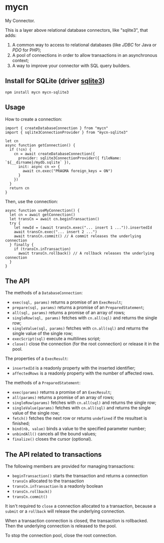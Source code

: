 # mycn

My Connector.

This is a layer above relational database connectors, like \"sqlite3\", that adds:

1. A common way to access to relational databases (like _JDBC_ for Java or _PDO_ for PHP);
1. A pool of connections in order to allow transactions in an asynchronous context;
1. A way to improve your connector with SQL query builders.

## Install for SQLite (driver [sqlite3](https://github.com/mapbox/node-sqlite3))

```
npm install mycn mycn-sqlite3
```

## Usage

How to create a connection:

```
import { createDatabaseConnection } from "mycn"
import { sqlite3ConnectionProvider } from "mycn-sqlite3"

let cn
async function getConnection() {
  if (!cn) {
    cn = await createDatabaseConnection({
      provider: sqlite3ConnectionProvider({ fileName: `${__dirname}/mydb.sqlite` }),
      init: async cn => {
        await cn.exec("PRAGMA foreign_keys = ON")
      }
    })
  }
  return cn
}
```

Then, use the connection:

```
async function useMyConnection() {
  let cn = await getConnection()
  let transCn = await cn.beginTransaction()
  try {
    let newId = (await transCn.exec("... insert 1 ...")).insertedId
    await transCn.exec("... insert 2 ...")
    await transCn.commit() // A commit releases the underlying connection
  } finally {
    if (transCn.inTransaction)
      await transCn.rollback() // A rollback releases the underlying connection
  }
}
```

## The API

The methods of a `DatabaseConnection`:

* `exec(sql, params)` returns a promise of an `ExecResult`;
* `prepare(sql, params)` returns a promise of an `PreparedStatement`;
* `all(sql, params)` returns a promise of an array of rows;
* `singleRow(sql, params)` fetches with `cn.all(sql)` and returns the single row;
* `singleValue(sql, params)` fetches with `cn.all(sql)` and returns the single value of the single row;
* `execScript(sql)` execute a multilines script;
* `close()` close the connection (for the root connection) or release it in the pool.

The properties of a `ExecResult`:

* `insertedId` is a readonly property with the inserted identifier;
* `affectedRows` is a readonly property with the number of affected rows.

The methods of a `PreparedStatement`:

* `exec(params)` returns a promise of an `ExecResult`;
* `all(params)` returns a promise of an array of rows;
* `singleRow(params)` fetches with `cn.all(sql)` and returns the single row;
* `singleValue(params)` fetches with `cn.all(sql)` and returns the single value of the single row;
* `fetch()` fetches the next row or returns `undefined` if the resultset is finished;
* `bind(nb, value)` binds a value to the specified parameter number;
* `unbindAll()` cancels all the bound values;
* `finalize()` closes the cursor (optional).

## The API related to transactions

The following members are provided for managing transactions:

* `beginTransaction()` starts the transaction and returns a connection `transCn` allocated to the transaction
* `transCn.inTransaction` is a readonly boolean
* `transCn.rollback()`
* `transCn.commit()`

It isn't required to `close` a connection allocated to a transaction, because a `submit` or a `rollback` will release the underlying connection.

When a transaction connection is closed, the transaction is rollbacked. Then the underlying connection is released to the pool.

To stop the connection pool, close the root connection.
